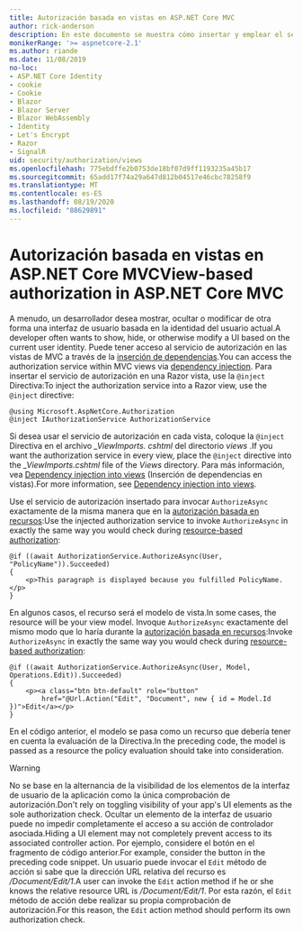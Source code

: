 ```yaml
---
title: Autorización basada en vistas en ASP.NET Core MVC
author: rick-anderson
description: En este documento se muestra cómo insertar y emplear el servicio de autorización dentro de una vista de ASP.NET Core Razor .
monikerRange: '>= aspnetcore-2.1'
ms.author: riande
ms.date: 11/08/2019
no-loc:
- ASP.NET Core Identity
- cookie
- Cookie
- Blazor
- Blazor Server
- Blazor WebAssembly
- Identity
- Let's Encrypt
- Razor
- SignalR
uid: security/authorization/views
ms.openlocfilehash: 775ebdffe2b0753de18bf07d9ff1193235a45b17
ms.sourcegitcommit: 65add17f74a29a647d812b04517e46cbc78258f9
ms.translationtype: MT
ms.contentlocale: es-ES
ms.lasthandoff: 08/19/2020
ms.locfileid: "88629891"
---
```

# <a name="view-based-authorization-in-aspnet-core-mvc"></a><span data-ttu-id="a50c9-103">Autorización basada en vistas en ASP.NET Core MVC</span><span class="sxs-lookup"><span data-stu-id="a50c9-103">View-based authorization in ASP.NET Core MVC</span></span>

<span data-ttu-id="a50c9-104">A menudo, un desarrollador desea mostrar, ocultar o modificar de otra forma una interfaz de usuario basada en la identidad del usuario actual.</span><span class="sxs-lookup"><span data-stu-id="a50c9-104">A developer often wants to show, hide, or otherwise modify a UI based on the current user identity.</span></span> <span data-ttu-id="a50c9-105">Puede tener acceso al servicio de autorización en las vistas de MVC a través de la [inserción de dependencias](xref:fundamentals/dependency-injection).</span><span class="sxs-lookup"><span data-stu-id="a50c9-105">You can access the authorization service within MVC views via [dependency injection](xref:fundamentals/dependency-injection).</span></span> <span data-ttu-id="a50c9-106">Para insertar el servicio de autorización en una Razor vista, use la `@inject` Directiva:</span><span class="sxs-lookup"><span data-stu-id="a50c9-106">To inject the authorization service into a Razor view, use the `@inject` directive:</span></span>

```cshtml
@using Microsoft.AspNetCore.Authorization
@inject IAuthorizationService AuthorizationService
```

<span data-ttu-id="a50c9-107">Si desea usar el servicio de autorización en cada vista, coloque la `@inject` Directiva en el archivo *_ViewImports. cshtml* del directorio *views* .</span><span class="sxs-lookup"><span data-stu-id="a50c9-107">If you want the authorization service in every view, place the `@inject` directive into the *_ViewImports.cshtml* file of the *Views* directory.</span></span> <span data-ttu-id="a50c9-108">Para más información, vea [Dependency injection into views](xref:mvc/views/dependency-injection) (Inserción de dependencias en vistas).</span><span class="sxs-lookup"><span data-stu-id="a50c9-108">For more information, see [Dependency injection into views](xref:mvc/views/dependency-injection).</span></span>

<span data-ttu-id="a50c9-109">Use el servicio de autorización insertado para invocar `AuthorizeAsync` exactamente de la misma manera que en la [autorización basada en recursos](xref:security/authorization/resourcebased#security-authorization-resource-based-imperative):</span><span class="sxs-lookup"><span data-stu-id="a50c9-109">Use the injected authorization service to invoke `AuthorizeAsync` in exactly the same way you would check during [resource-based authorization](xref:security/authorization/resourcebased#security-authorization-resource-based-imperative):</span></span>

```cshtml
@if ((await AuthorizationService.AuthorizeAsync(User, "PolicyName")).Succeeded)
{
    <p>This paragraph is displayed because you fulfilled PolicyName.</p>
}
```

<span data-ttu-id="a50c9-110">En algunos casos, el recurso será el modelo de vista.</span><span class="sxs-lookup"><span data-stu-id="a50c9-110">In some cases, the resource will be your view model.</span></span> <span data-ttu-id="a50c9-111">Invoque `AuthorizeAsync` exactamente del mismo modo que lo haría durante la [autorización basada en recursos](xref:security/authorization/resourcebased#security-authorization-resource-based-imperative):</span><span class="sxs-lookup"><span data-stu-id="a50c9-111">Invoke `AuthorizeAsync` in exactly the same way you would check during [resource-based authorization](xref:security/authorization/resourcebased#security-authorization-resource-based-imperative):</span></span>

```cshtml
@if ((await AuthorizationService.AuthorizeAsync(User, Model, Operations.Edit)).Succeeded)
{
    <p><a class="btn btn-default" role="button"
        href="@Url.Action("Edit", "Document", new { id = Model.Id })">Edit</a></p>
}
```

<span data-ttu-id="a50c9-112">En el código anterior, el modelo se pasa como un recurso que debería tener en cuenta la evaluación de la Directiva.</span><span class="sxs-lookup"><span data-stu-id="a50c9-112">In the preceding code, the model is passed as a resource the policy evaluation should take into consideration.</span></span>

> [!WARNING]
> <span data-ttu-id="a50c9-113">No se base en la alternancia de la visibilidad de los elementos de la interfaz de usuario de la aplicación como la única comprobación de autorización.</span><span class="sxs-lookup"><span data-stu-id="a50c9-113">Don't rely on toggling visibility of your app's UI elements as the sole authorization check.</span></span> <span data-ttu-id="a50c9-114">Ocultar un elemento de la interfaz de usuario puede no impedir completamente el acceso a su acción de controlador asociada.</span><span class="sxs-lookup"><span data-stu-id="a50c9-114">Hiding a UI element may not completely prevent access to its associated controller action.</span></span> <span data-ttu-id="a50c9-115">Por ejemplo, considere el botón en el fragmento de código anterior.</span><span class="sxs-lookup"><span data-stu-id="a50c9-115">For example, consider the button in the preceding code snippet.</span></span> <span data-ttu-id="a50c9-116">Un usuario puede invocar el `Edit` método de acción si sabe que la dirección URL relativa del recurso es */Document/Edit/1*.</span><span class="sxs-lookup"><span data-stu-id="a50c9-116">A user can invoke the `Edit` action method if he or she knows the relative resource URL is */Document/Edit/1*.</span></span> <span data-ttu-id="a50c9-117">Por esta razón, el `Edit` método de acción debe realizar su propia comprobación de autorización.</span><span class="sxs-lookup"><span data-stu-id="a50c9-117">For this reason, the `Edit` action method should perform its own authorization check.</span></span>
